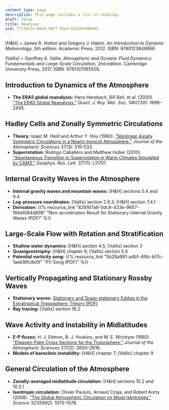 ```yaml
---
content_type: page
description: This page includes a list of readings.
draft: false
title: Readings
uid: 7fc50c5e-08a4-407f-91e3-65236ed96d42
---
```

\[H&H\] = James R. Holton and Gregory J. Hakim. *An Introduction to Dynamic Meteorology*, 5th edition. Academic Press, 2012. ISBN: 9780123848666.

\[Vallis\] = Geoffrey K. Vallis. *Atmospheric and Oceanic Fluid Dynamics: Fundamentals and Large-Scale Circulation*, 2nd edition. Cambridge University Press, 2017. ISBN: 9781107065505. 

## Introduction to Dynamics of the Atmosphere

- **The ERA5 global reanalysis:** Hans Hersbach, Bill Bell, et al. (2020). ["The ERA5 Global Reanalysis."](https://rmets.onlinelibrary.wiley.com/doi/10.1002/qj.3803) *Quart. J. Roy. Met. Soc*. 146(730): 1999–2495.

## Hadley Cells and Zonally Symmetric Circulations 

- **Theory:** Isaac M. Held and Arthur Y. Hou (1980). ["Nonlinear Axially Symmetric Circulations in a Nearly Inviscid Atmosphere."](https://journals.ametsoc.org/view/journals/atsc/37/3/1520-0469_1980_037_0515_nascia_2_0_co_2.xml) *Journal of the Atmospheric Sciences* 37(3): 515–533.
- **Superrotation:** Rodrigo Caballero and Matthew Huber (2010). ["Spontaneous Transition to Superrotation in Warm Climates Simulated by CAM3."](https://agupubs.onlinelibrary.wiley.com/doi/full/10.1029/2010GL043468) *Geophys. Res. Lett*. 37(11): L11701.

## Internal Gravity Waves in the Atmosphere

- **Internal gravity waves and mountain waves:** \[H&H\] sections 5.4 and 9.4
- **Log-pressure coordinates:** \[Vallis\] section 2.6.3; \[H&H\] section 7.4.1
- **Derivation:** {{% resource_link "429167a9-0dc8-433e-9657-f66ef084d898" "Non-acceleration Result for Stationary Internal Gravity Waves (PDF)" %}}

## Large-Scale Flow with Rotation and Stratification

- **Shallow water dynamics:** \[H&H\] section 4.5; \[Vallis\] section 3
- **Quasigeostrophy:** \[H&H\] chapter 6; \[Vallis\] section 5.4
- **Potential vorticity song:** {{% resource_link "5b28a981-a4b1-4f4c-b17c-1aeb18fc8e5f" "PV Song (PDF)" %}}

## Vertically Propagating and Stationary Rossby Waves

- **Stationary waves:** [Stationary and Quasi-stationary Eddies in the Extratropical Troposphere: Theory (PDF)](https://www.gfdl.noaa.gov/bibliography/related_files/Held1983_Reduced.pdf) 
- **Ray tracing:** \[Vallis\] section 16.2

## Wave Activity and Instability in Midlatitudes

- **E-P fluxes:** H. J. Edmon, B. J. Hoskins, and M. E. McIntyre (1980). ["Eliassen-Palm Cross Sections for the Troposphere."](https://journals.ametsoc.org/view/journals/atsc/37/12/1520-0469_1980_037_2600_epcsft_2_0_co_2.xml) *Journal of the Atmospheric Sciences* 37(12): 2600–2616.
- **Models of baroclinic instability:** \[H&H\] chapter 7; \[Vallis\] chapter 9

## General Circulation of the Atmosphere

- **Zonally-averaged midlatitude circulation:** \[H&H\] sections 10.2 and 10.2.1
- **Isentropic circulation:** Olivier Pauluis, Arnaud Czaja, and Robert Korty (2008). ["The Global Atmospheric Circulation on Moist Isentropes."](https://www.science.org/doi/abs/10.1126/science.1159649) *Science* 321(5892): 1075–1078.